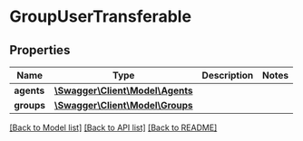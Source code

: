 # GroupUserTransferable

## Properties
Name | Type | Description | Notes
------------ | ------------- | ------------- | -------------
**agents** | [**\Swagger\Client\Model\Agents**](Agents.md) |  | 
**groups** | [**\Swagger\Client\Model\Groups**](Groups.md) |  | 

[[Back to Model list]](../README.md#documentation-for-models) [[Back to API list]](../README.md#documentation-for-api-endpoints) [[Back to README]](../README.md)


